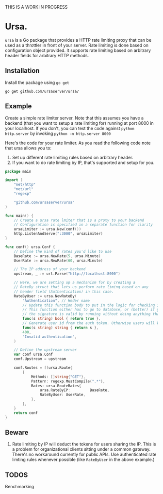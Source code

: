 THIS IS A WORK IN PROGRESS

# Ursa.

`ursa` is a Go package that provides a HTTP rate limiting proxy that can be
used as a throttler in front of your server. Rate limiting is done based on
configuration object provided. It supports rate limiting based on arbitrary
header fields for arbitrary HTTP methods.

## Installation

Install the package using `go get`
```
go get github.com/ursaserver/ursa/
```

## Example

Create a simple rate limiter server. Note that this assumes you have a backend
(that you want to setup a rate limiting for) running at port 8000 in your
localhost. If you don't, you can test the code against `python http.server` by invoking
`python -m http.server 8000`

Here's the code for your rate limiter. As you read the following code note that ursa allows you to:

1. Set up different rate limiting rules based on arbitrary header.
1. If you want to do rate limiting by IP, that's supported and setup for you.

```go
package main

import (
	"net/http"
	"net/url"
	"regexp"

	"github.com/ursaserver/ursa"
)

func main() {
    // Create a ursa rate lmiter that is a proxy to your backend
    // Configuration is specified in a separate function for clarity
	ursaLimiter := ursa.New(conf())
	http.ListenAndServe(":3000", ursaLimiter)
}

func conf() ursa.Conf {
    // Define the kind of rates you'd like to use
	BaseRate := ursa.NewRate(5, ursa.Minute)
	UserRate := ursa.NewRate(60, ursa.Minute)

    // The IP address of your backend
	upstream, _ := url.Parse("http://localhost:8000")

    // Here, we are setting up a mechanism for by creating a
    // RateBy struct that lets us perform rate liming based on any 
    // header field (Authentication) in this case.
	RateByUser := ursa.NewRateBy(
		"Authentication", // Heder name
		// Update this function body to put in the logic for checking if the provided value is valid auth token
		// This function either has to go to database, or (better) if you're using JWT token you can just check if 
		// the signature is valid by running without doing anything that expensive
		func(s string) bool { return true },
		// Generate user id from the auth token. Otherwise users will keep generating new ID everytime current token expires.
		func(s string) string { return s },
		400,
		"Invalid authentication",
	)

	// Define the upstream server
	var conf ursa.Conf
	conf.Upstream = upstream

	conf.Routes = []ursa.Route{
		{
			Methods: []string{"GET"},
			Pattern: regexp.MustCompile(".*"),
			Rates: ursa.RouteRates{
				ursa.RateByIP:         BaseRate,
				RateByUser: UserRate,
			},
		},
	}
	return conf
}
```

## Beware
1. Rate limiting by IP will deduct the tokens for users sharing the IP. This is
   a problem for organizational clients sitting under a common gateway. There's
   no workaround currently for public APIs. Use authenticated rate limting rules 
   whenever possible (like `RateByUser` in the above example.) 

## TODOS
Benchmarking 
